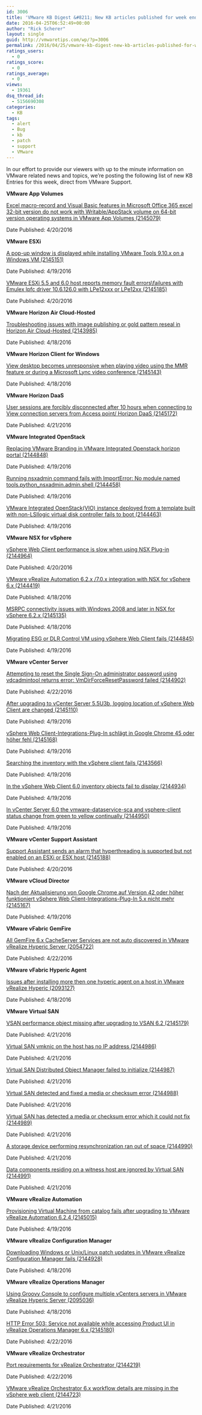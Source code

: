 ```yaml
---
id: 3006
title: 'VMware KB Digest &#8211; New KB articles published for week ending 4/23/16'
date: 2016-04-25T06:52:49+00:00
author: "Rick Scherer"
layout: single
guid: http://vmwaretips.com/wp/?p=3006
permalink: /2016/04/25/vmware-kb-digest-new-kb-articles-published-for-week-ending-42316/
ratings_users:
  - 0
ratings_score:
  - 0
ratings_average:
  - 0
views:
  - 19361
dsq_thread_id:
  - 5156690308
categories:
  - KB
tags:
  - alert
  - Bug
  - kb
  - patch
  - support
  - VMware
---
```

In our effort to provide our viewers with up to the minute information on VMware related news and topics, we&#8217;re posting the following list of new KB Entries for this week, direct from VMware Support.

<!--more-->

**VMware App Volumes**
  
[Excel macro-record and Visual Basic features in Microsoft Office 365 excel 32-bit version do not work with Writable/AppStack volume on 64-bit version operating systems in VMware App Volumes (2145079)](http://vmw.re/1NLjb7n)
  
Date Published: 4/20/2016

**VMware ESXi**
  
[A pop-up window is displayed while installing VMware Tools 9.10.x on a Windows VM (2145151)](http://vmw.re/1VxsvDG)
  
Date Published: 4/19/2016
  
[VMware ESXi 5.5 and 6.0 host reports memory fault errors\failures with Emulex lpfc driver 10.6.126.0 with LPe12xxx or LPe12xx (2145185)](http://vmw.re/1NLjdfE)
  
Date Published: 4/20/2016

**VMware Horizon Air Cloud-Hosted**
  
[Troubleshooting issues with image publishing or gold pattern reseal in Horizon Air Cloud-Hosted (2143985)](http://vmw.re/1Vxstf2)
  
Date Published: 4/18/2016

**VMware Horizon Client for Windows**
  
[View desktop becomes unresponsive when playing video using the MMR feature or during a Microsoft Lync video conference (2145143)](http://vmw.re/1NLjdvS)
  
Date Published: 4/18/2016

**VMware Horizon DaaS**
  
[User sessions are forcibly disconnected after 10 hours when connecting to View connection servers from Access point/ Horizon DaaS (2145172)](http://vmw.re/1Vxstf3)
  
Date Published: 4/21/2016

**VMware Integrated OpenStack**
  
[Replacing VMware Branding in VMware Integrated Openstack horizon portal (2144848)](http://vmw.re/1NLjb7o)
  
Date Published: 4/19/2016
  
[Running nsxadmin command fails with ImportError: No module named tools.python_nsxadmin.admin.shell (2144458)](http://vmw.re/1Vxstf4)
  
Date Published: 4/19/2016
  
[VMware Integrated OpenStack(VIO) instance deployed from a template built with non-LSIlogic virtual disk controller fails to boot (2144463)](http://vmw.re/1NLjdw4)
  
Date Published: 4/19/2016

**VMware NSX for vSphere**
  
[vSphere Web Client performance is slow when using NSX Plug-in (2144964)](http://vmw.re/1VxsvDL)
  
Date Published: 4/20/2016
  
[VMware vRealize Automation 6.2.x /7.0.x integration with NSX for vSphere 6.x (2144419)](http://vmw.re/1NLjdw5)
  
Date Published: 4/18/2016
  
[MSRPC connectivity issues with Windows 2008 and later in NSX for vSphere 6.2.x (2145135)](http://vmw.re/1Vxswre)
  
Date Published: 4/18/2016
  
[Migrating ESG or DLR Control VM using vSphere Web Client fails (2144845)](http://vmw.re/1NLjfnL)
  
Date Published: 4/19/2016

**VMware vCenter Server**
  
[Attempting to reset the Single Sign-On administrator password using vdcadmintool returns error: VmDirForceResetPassword failed (2144902)](http://vmw.re/1VxswHV)
  
Date Published: 4/22/2016
  
[After upgrading to vCenter Server 5.5U3b, logging location of vSphere Web Client are changed (2145110)](http://vmw.re/1NLjgb9)
  
Date Published: 4/19/2016
  
[vSphere Web Client-Integrations-Plug-In schlägt in Google Chrome 45 oder höher fehl (2145168)](http://vmw.re/1VxswHW)
  
Date Published: 4/19/2016
  
[Searching the inventory with the vSphere client fails (2143566)](http://vmw.re/1NLjgbc)
  
Date Published: 4/19/2016
  
[In the vSphere Web Client 6.0 inventory objects fail to display (2144934)](http://vmw.re/1VxsAY8)
  
Date Published: 4/19/2016
  
[In vCenter Server 6.0 the vmware-dataservice-sca and vsphere-client status change from green to yellow continually (2144950)](http://vmw.re/1NLjmQ4)
  
Date Published: 4/19/2016

**VMware vCenter Support Assistant**
  
[Support Assistant sends an alarm that hyperthreading is supported but not enabled on an ESXi or ESX host (2145188)](http://vmw.re/1VxsyQ3)
  
Date Published: 4/20/2016

**VMware vCloud Director**
  
[Nach der Aktualisierung von Google Chrome auf Version 42 oder höher funktioniert vSphere Web Client-Integrations-Plug-In 5.x nicht mehr (2145167)](http://vmw.re/1NLjnUd)
  
Date Published: 4/19/2016

**VMware vFabric GemFire**
  
[All GemFire 6.x CacheServer Services are not auto discovered in VMware vRealize Hyperic Server (2054722)](http://vmw.re/1VxsAYa)
  
Date Published: 4/22/2016

**VMware vFabric Hyperic Agent**
  
[Issues after installing more then one hyperic agent on a host in VMware vRealize Hyperic (2093127)](http://vmw.re/1NLjmQ7)
  
Date Published: 4/18/2016

**VMware Virtual SAN**
  
[VSAN performance object missing after upgrading to VSAN 6.2 (2145179)](http://vmw.re/1VxsAYb)
  
Date Published: 4/21/2016
  
[Virtual SAN vmknic on the host has no IP address (2144986)](http://vmw.re/1NLjmQ8)
  
Date Published: 4/21/2016
  
[Virtual SAN Distributed Object Manager failed to initialize (2144987)](http://vmw.re/1VxsyQ6)
  
Date Published: 4/21/2016
  
[Virtual SAN detected and fixed a media or checksum error (2144988)](http://vmw.re/1NLjnUg)
  
Date Published: 4/21/2016
  
[Virtual SAN has detected a media or checksum error which it could not fix (2144989)](http://vmw.re/1VxsAYi)
  
Date Published: 4/21/2016
  
[A storage device performing resynchronization ran out of space (2144990)](http://vmw.re/1NLjn6z)
  
Date Published: 4/21/2016
  
[Data components residing on a witness host are ignored by Virtual SAN (2144991)](http://vmw.re/1VxsAYj)
  
Date Published: 4/21/2016

**VMware vRealize Automation**
  
[Provisioning Virtual Machine from catalog fails after upgrading to VMware vRealize Automation 6.2.4 (2145015)](http://vmw.re/1NLjn6A)
  
Date Published: 4/19/2016

**VMware vRealize Configuration Manager**
  
[Downloading Windows or Unix/Linux patch updates in VMware vRealize Configuration Manager fails (2144928)](http://vmw.re/1VxsFLs)
  
Date Published: 4/18/2016

**VMware vRealize Operations Manager**
  
[Using Groovy Console to configure multiple vCenters servers in VMware vRealize Hyperic Server (2095036)](http://vmw.re/1NLjC1r)
  
Date Published: 4/18/2016
  
[HTTP Error 503: Service not available while accessing Product UI in vRealize Operations Manager 6.x (2145180)](http://vmw.re/1VxsFLt)
  
Date Published: 4/22/2016

**VMware vRealize Orchestrator**
  
[Port requirements for vRealize Orchestrator (2144219)](http://vmw.re/1NLjA9T)
  
Date Published: 4/22/2016
  
[VMware vRealize Orchestrator 6.x workflow details are missing in the vSphere web client (2144723)](http://vmw.re/1VxsFLu)
  
Date Published: 4/21/2016